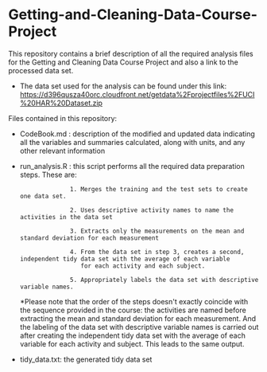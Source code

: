# Getting-and-Cleaning-Data-Course-Project

This repository contains a brief description of all the required analysis files for the Getting and Cleaning Data Course Project and also a link to the processed data set.

- The data set used for the analysis can be found under this link: https://d396qusza40orc.cloudfront.net/getdata%2Fprojectfiles%2FUCI%20HAR%20Dataset.zip 

Files contained in this repository:

- CodeBook.md : description of the modified and updated data indicating all the variables and summaries calculated, along with units, and any other relevant information 
- run_analysis.R : this script performs all the required data preparation steps. These are:

                    1. Merges the training and the test sets to create one data set.

                    2. Uses descriptive activity names to name the activities in the data set

                    3. Extracts only the measurements on the mean and standard deviation for each measurement 

                    4. From the data set in step 3, creates a second, independent tidy data set with the average of each variable 
                       for each activity and each subject. 

                    5. Appropriately labels the data set with descriptive variable names.
                       
    *Please note that the order of the steps doesn't exactly coincide with the sequence provided in the course: the activities are named before extracting the mean and standard deviation for each measurement. And the labeling of the data set with descriptive variable names is carried out after creating the independent tidy data set with the average of each variable for each activity and subject. This leads to the same output. 
    
 - tidy_data.txt: the generated tidy data set 
